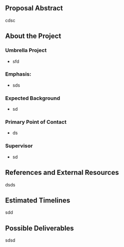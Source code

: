 ## Proposal Abstract
cdsc
## About the Project
### Umbrella Project
* sfd
### Emphasis:
* sds
### Expected Background
* sd
### Primary Point of Contact
* ds
### Supervisor
* sd
## References and External Resources
dsds
## Estimated Timelines
sdd
## Possible Deliverables
sdsd
